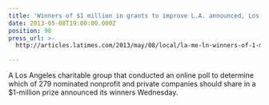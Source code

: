 ```yaml
---
title: 'Winners of $1 million in grants to improve L.A. announced, Los Angeles Times'
date: 2013-05-08T19:00:00.000Z
position: 98
press_url: >-
  http://articles.latimes.com/2013/may/08/local/la-me-ln-winners-of-1-million-prize-to-improve-la-announced-20130508

---
```




A Los Angeles charitable group that conducted an online poll to determine which of 279 nominated nonprofit and private companies should share in a $1-million prize announced its winners Wednesday.


